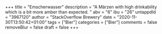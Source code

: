 +++
title = "Emscherwasser"
description = "A Märzen with high drinkability which is a bit more amber than expected. "
abv = "6"
ibu = "26"
untappdId = "3967120"
author = "StackOverflow Brewery"
date = "2020-11-30T13:50:42+01:00"
tags = ["Bier"]
categories = ["Bier"]
comments = false
removeBlur = false
draft = false
+++